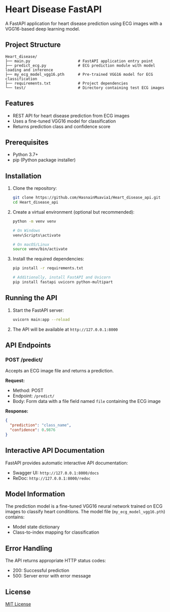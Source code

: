 # Heart Disease FastAPI

A FastAPI application for heart disease prediction using ECG images with a VGG16-based deep learning model.

## Project Structure

```
Heart_disease/
├── main.py                     # FastAPI application entry point
├── predict_ecg.py              # ECG prediction module with model loading and inference
├── my_ecg_model_vgg16.pth      # Pre-trained VGG16 model for ECG classification
├── requirements.txt            # Project dependencies
└── test/                       # Directory containing test ECG images
```

## Features

- REST API for heart disease prediction from ECG images
- Uses a fine-tuned VGG16 model for classification
- Returns prediction class and confidence score

## Prerequisites

- Python 3.7+
- pip (Python package installer)

## Installation

1. Clone the repository:
   ```bash
   git clone https://github.com/HasnainMuavia1/Heart_disease_api.git
   cd Heart_disease_api
   ```

2. Create a virtual environment (optional but recommended):
   ```bash
   python -m venv venv
   
   # On Windows
   venv\Scripts\activate
   
   # On macOS/Linux
   source venv/bin/activate
   ```

3. Install the required dependencies:
   ```bash
   pip install -r requirements.txt
   
   # Additionally, install FastAPI and Uvicorn
   pip install fastapi uvicorn python-multipart
   ```

## Running the API

1. Start the FastAPI server:
   ```bash
   uvicorn main:app --reload
   ```

2. The API will be available at `http://127.0.0.1:8000`

## API Endpoints

### POST /predict/

Accepts an ECG image file and returns a prediction.

**Request:**
- Method: POST
- Endpoint: `/predict/`
- Body: Form data with a file field named `file` containing the ECG image

**Response:**
```json
{
  "prediction": "class_name",
  "confidence": 0.9876
}
```

## Interactive API Documentation

FastAPI provides automatic interactive API documentation:

- Swagger UI: `http://127.0.0.1:8000/docs`
- ReDoc: `http://127.0.0.1:8000/redoc`

## Model Information

The prediction model is a fine-tuned VGG16 neural network trained on ECG images to classify heart conditions. The model file (`my_ecg_model_vgg16.pth`) contains:

- Model state dictionary
- Class-to-index mapping for classification

## Error Handling

The API returns appropriate HTTP status codes:
- 200: Successful prediction
- 500: Server error with error message

## License

[MIT License](LICENSE)
